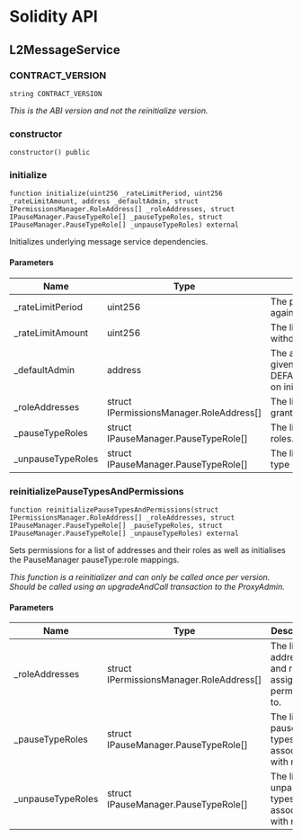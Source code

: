 # Solidity API

## L2MessageService

### CONTRACT_VERSION

```solidity
string CONTRACT_VERSION
```

_This is the ABI version and not the reinitialize version._

### constructor

```solidity
constructor() public
```

### initialize

```solidity
function initialize(uint256 _rateLimitPeriod, uint256 _rateLimitAmount, address _defaultAdmin, struct IPermissionsManager.RoleAddress[] _roleAddresses, struct IPauseManager.PauseTypeRole[] _pauseTypeRoles, struct IPauseManager.PauseTypeRole[] _unpauseTypeRoles) external
```

Initializes underlying message service dependencies.

#### Parameters

| Name | Type | Description |
| ---- | ---- | ----------- |
| _rateLimitPeriod | uint256 | The period to rate limit against. |
| _rateLimitAmount | uint256 | The limit allowed for withdrawing the period. |
| _defaultAdmin | address | The account to be given DEFAULT_ADMIN_ROLE on initialization. |
| _roleAddresses | struct IPermissionsManager.RoleAddress[] | The list of addresses to grant roles to. |
| _pauseTypeRoles | struct IPauseManager.PauseTypeRole[] | The list of pause type roles. |
| _unpauseTypeRoles | struct IPauseManager.PauseTypeRole[] | The list of unpause type roles. |

### reinitializePauseTypesAndPermissions

```solidity
function reinitializePauseTypesAndPermissions(struct IPermissionsManager.RoleAddress[] _roleAddresses, struct IPauseManager.PauseTypeRole[] _pauseTypeRoles, struct IPauseManager.PauseTypeRole[] _unpauseTypeRoles) external
```

Sets permissions for a list of addresses and their roles as well as initialises the PauseManager pauseType:role mappings.

_This function is a reinitializer and can only be called once per version. Should be called using an upgradeAndCall transaction to the ProxyAdmin._

#### Parameters

| Name | Type | Description |
| ---- | ---- | ----------- |
| _roleAddresses | struct IPermissionsManager.RoleAddress[] | The list of addresses and roles to assign permissions to. |
| _pauseTypeRoles | struct IPauseManager.PauseTypeRole[] | The list of pause types to associate with roles. |
| _unpauseTypeRoles | struct IPauseManager.PauseTypeRole[] | The list of unpause types to associate with roles. |

